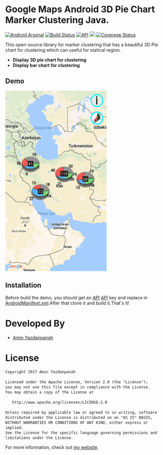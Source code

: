 # Google Maps Android 3D Pie Chart Marker Clustering Java.

[![Android Arsenal](https://img.shields.io/badge/Android%20Arsenal-Google%20Maps%20Android%203D%20Pie%20Chart-brightgreen.svg?style=flat)](https://android-arsenal.com/details/1/5748)
[![Build Status](https://travis-ci.org/aminyazdanpanah/google-maps-3D-pie-chart-marker-clustering-java.svg?branch=master)](https://travis-ci.org/aminyazdanpanah/google-maps-3D-pie-chart-marker-clustering-java)
[![API](https://img.shields.io/badge/API-15%2B-brightgreen.svg?style=flat)](https://android-arsenal.com/api?level=15)
[![](https://jitpack.io/v/aminyazdanpanah/google-maps-3D-pie-chart-marker-clustering-java.svg)](https://jitpack.io/#aminyazdanpanah/google-maps-3D-pie-chart-marker-clustering-java)
[![Coverage Status](https://coveralls.io/repos/github/aminyazdanpanah/google-maps-3D-pie-chart-marker-clustering-java/badge.svg?branch=master)](https://coveralls.io/github/aminyazdanpanah/google-maps-3D-pie-chart-marker-clustering-java?branch=master)


This open-source library for marker clustering that has a beautiful 3D Pie chart for clustering which can useful for statical region.


- **Display 3D pie chart for clustering**
- **Display bar chart for clustering**

## Demo

![Demo](/doc/demo.gif?raw=true "Demo")

## Installation
Before build the demo, you should get an [API] [API] key and replace in [AndroidManifest.xml][manifest].After that clone it and build it.That's it! 

# Developed By

* [Amin Yazdanpanah](http://www.aminyazdanpanah.com) 


# License

    Copyright 2017 Amin Yazdanpanah

    Licensed under the Apache License, Version 2.0 (the "License");
    you may not use this file except in compliance with the License.
    You may obtain a copy of the License at

       http://www.apache.org/licenses/LICENSE-2.0

    Unless required by applicable law or agreed to in writing, software
    distributed under the License is distributed on an "AS IS" BASIS,
    WITHOUT WARRANTIES OR CONDITIONS OF ANY KIND, either express or implied.
    See the License for the specific language governing permissions and
    limitations under the License. 


For more information, check out [my website][my-website].

[my-website]: http://www.aminyazdanpanah.com 
[manifest]: https://github.com/aminyazdanpanah/google-maps-3D-pie-chart-marker-clustering-java/blob/master/demo/src/main/AndroidManifest.xml#L39
[API]:https://developers.google.com/maps/documentation/android-api/signup

